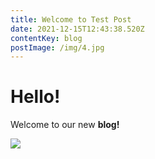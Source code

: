```yaml
---
title: Welcome to Test Post 
date: 2021-12-15T12:43:38.520Z 
contentKey: blog
postImage: /img/4.jpg
---
```


# Hello!

Welcome to our new **blog!**

![](/img/jen.jpg)